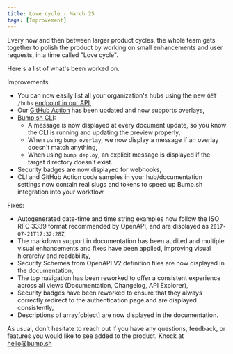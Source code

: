 ```yaml
---
title: Love cycle - March 25
tags: [Improvement]
---
```

Every now and then between larger product cycles, the whole team gets together to polish the product by working on small enhancements and user requests, in a time called "Love cycle".

Here's a list of what's been worked on.

Improvements:
- You can now easily list all your organization's hubs using the new ``GET /hubs`` [endpoint in our API](https://developers.bump.sh/operation/operation-listhubs),
- Our [GitHub Action](https://github.com/marketplace/actions/bump-sh-api-documentation-changelog) has been updated and now supports overlays,
- [Bump.sh CLI](https://github.com/bump-sh/cli): 
  - A message is now displayed at every document update, so you know the CLI is running and updating the preview properly,
  - When using `bump overlay`, we now display a message if an overlay doesn't match anything,
  - When using `bump deploy`, an explicit message is displayed if the target directory doesn't exist.
- Security badges are now displayed for webhooks,
- CLI and GitHub Action code samples in your hub/documentation settings now contain real slugs and tokens to speed up Bump.sh integration into your workflow.

Fixes:
- Autogenerated date-time and time string examples now follow the ISO RFC 3339 format recommended by OpenAPI, and are displayed as `2017-07-21T17:32:28Z`,
- The markdown support in documentation has been audited and multiple visual enhancements and fixes have been applied, improving visual hierarchy and readability,
- Security Schemes from OpenAPI V2 definition files are now displayed in the documentation,
- The top navigation has been reworked to offer a consistent experience across all views (Documentation, Changelog, API Explorer),
- Security badges have been reworked to ensure that they always correctly redirect to the authentication page and are displayed consistently,
- Descriptions of array[object] are now displayed in the documentation.

As usual, don't hesitate to reach out if you have any questions, feedback, or features you would like to see added to the product. Knock at [hello@bump.sh](mailto:hello@bump.sh)




